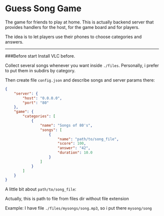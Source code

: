 # Guess Song Game

The game for friends to play at home.
This is actually backend server that provides handlers for the host, for the game board and for players.

The idea is to let players use their phones to choose categories and answers.

---
###Before start
Install VLC before.

Collect several songs whenever you want inside `./files`. Personally, i prefer to put them in subdirs by category.

Then create file `config.json` and describe songs and server params there:

```json
{
    "server": {
        "host": "0.0.0.0",
        "port": "80"
    },
    "game": {
        "categories": [
            {
                "name": "Songs of 80's",
                "songs": [
                    {
                        "name": "path/to/song_file",
                        "score": 100,
                        "answer": "42",
                        "duration": 10.0
                    }
                ]
            }
        ]
    }
}
```

A little bit about `path/to/song_file`:

Actually, this is path to file from files dir without file extension

Example: I have file `./files/mysongs/song.mp3`, so i put there `mysong/song`

